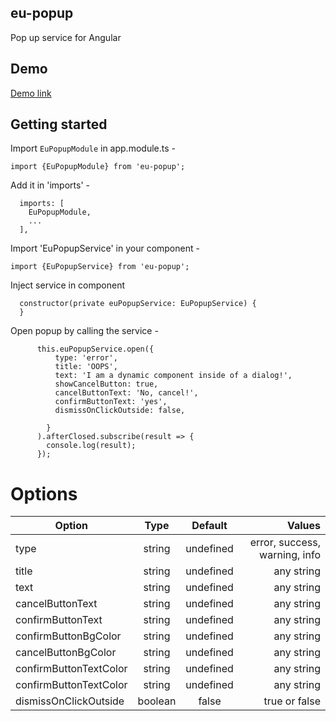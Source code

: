 ## eu-popup

Pop up service for Angular

## Demo
[Demo link](http://elastic-style.herokuapp.com/eu-popup)

## Getting started

Import `EuPopupModule` in app.module.ts - 
```
import {EuPopupModule} from 'eu-popup';
```

Add it in 'imports' - 
```
  imports: [
    EuPopupModule,
    ...
  ],
  ```

Import 'EuPopupService' in your component - 
```
import {EuPopupService} from 'eu-popup';
```

Inject service in component
```
  constructor(private euPopupService: EuPopupService) {
  }
```

Open popup by calling the service - 
```
      this.euPopupService.open({
          type: 'error',
          title: 'OOPS',
          text: 'I am a dynamic component inside of a dialog!',
          showCancelButton: true,
          cancelButtonText: 'No, cancel!',
          confirmButtonText: 'yes',
          dismissOnClickOutside: false,
          
        }
      ).afterClosed.subscribe(result => {
        console.log(result);
      });
```

# Options

| Option                 |  Type   |  Default  |                        Values |
|------------------------|:-------:|:---------:|------------------------------:|
| type                   | string  | undefined | error, success, warning, info |
| title                  | string  | undefined |                    any string |
| text                   | string  | undefined |                    any string |
| cancelButtonText       | string  | undefined |                    any string |
| confirmButtonText      | string  | undefined |                    any string |
| confirmButtonBgColor   | string  | undefined |                    any string |
| cancelButtonBgColor    | string  | undefined |                    any string |
| confirmButtonTextColor | string  | undefined |                    any string |
| confirmButtonTextColor | string  | undefined |                    any string |
| dismissOnClickOutside  | boolean |   false   |                 true or false |


